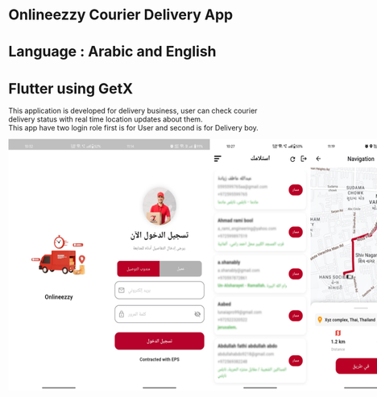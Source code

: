 # Onlineezzy Courier Delivery App
# Language : Arabic and English
# Flutter using GetX

This application is developed for delivery business, user can check courier delivery status with real time location updates about them.<BR>
This app have two login role first is for User and second is for Delivery boy.


<div style="display: flex; align-items: center; justify-content: space-around;">
  <img src="ScreenShots/1.jpg" alt="Alt text" width="200" height="500">
  <img src="ScreenShots/2.jpg" alt="Alt text" width="200" height="500">
  <img src="ScreenShots/3.jpg" alt="Alt text" width="200" height="500">
  <img src="ScreenShots/4.jpg" alt="Alt text" width="200" height="500">
</div>

